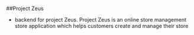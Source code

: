 ##Project Zeus 
- backend for project Zeus. Project Zeus is an online store management store application which helps customers create and manage their store 
